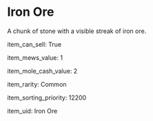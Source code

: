 # Iron Ore

A chunk of stone with a visible streak of iron ore.

item_can_sell: True

item_mews_value: 1

item_mole_cash_value: 2

item_rarity: Common

item_sorting_priority: 12200

item_uid: Iron Ore